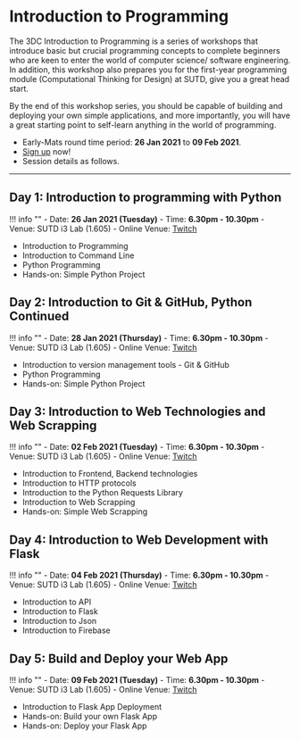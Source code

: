 # Introduction to Programming

The 3DC Introduction to Programming is a series of workshops that introduce basic but crucial programming concepts to complete beginners who are keen to enter the world of computer science/ software engineering. In addition, this workshop also prepares you for the first-year programming module (Computational Thinking for Design) at SUTD, give you a great head start. 

By the end of this workshop series, you should be capable of building and deploying your own simple applications, and more importantly, you will have a great starting point to self-learn anything in the world of programming.

- Early-Mats round time period: **26 Jan 2021** to **09 Feb 2021**.
- [Sign up](https://forms.office.com/Pages/ResponsePage.aspx?id=drd2NJDpck-5UGJImDFiPT7laIF8QHhDuji50dJ_xY1UMFNVTDJYSlY0SEEwR09LQ0tIWElQVzJXQi4u) now!
- Session details as follows.

--- 

## Day 1: Introduction to programming with Python 

!!! info ""
    - Date: **26 Jan 2021 (Tuesday)**
    - Time: **6.30pm - 10.30pm**
    - Venue: SUTD i3 Lab (1.605)
    - Online Venue: [Twitch](https://www.twitch.tv/3dcdsc)

-	Introduction to Programming 
-	Introduction to Command Line 
-	Python Programming 
-	Hands-on: Simple Python Project

## Day 2: Introduction to Git & GitHub, Python Continued 

!!! info ""
    - Date: **28 Jan 2021 (Thursday)**
    - Time: **6.30pm - 10.30pm**
    - Venue: SUTD i3 Lab (1.605)
    - Online Venue: [Twitch](https://www.twitch.tv/3dcdsc)

-	Introduction to version management tools - Git & GitHub
-	Python Programming 
-	Hands-on: Simple Python Project


## Day 3: Introduction to Web Technologies and Web Scrapping 

!!! info ""
    - Date: **02 Feb 2021 (Tuesday)**
    - Time: **6.30pm - 10.30pm**
    - Venue: SUTD i3 Lab (1.605)
    - Online Venue: [Twitch](https://www.twitch.tv/3dcdsc)

-	Introduction to Frontend, Backend technologies 
-	Introduction to HTTP protocols
-	Introduction to the Python Requests Library 
-	Introduction to Web Scrapping  
-	Hands-on: Simple Web Scrapping  

## Day 4: Introduction to Web Development with Flask  

!!! info ""
    - Date: **04 Feb 2021 (Thursday)**
    - Time: **6.30pm - 10.30pm**
    - Venue: SUTD i3 Lab (1.605)
    - Online Venue: [Twitch](https://www.twitch.tv/3dcdsc)

-	Introduction to API
-	Introduction to Flask 
-	Introduction to Json
-	Introduction to Firebase

## Day 5: Build and Deploy your Web App  

!!! info ""
    - Date: **09 Feb 2021 (Tuesday)**
    - Time: **6.30pm - 10.30pm**
    - Venue: SUTD i3 Lab (1.605)
    - Online Venue: [Twitch](https://www.twitch.tv/3dcdsc)

-	Introduction to Flask App Deployment 
-	Hands-on: Build your own Flask App
-	Hands-on: Deploy your Flask App
